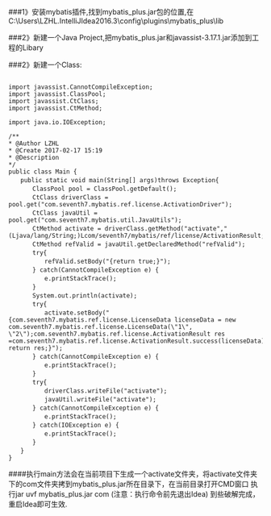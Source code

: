 ###1》安装mybatis插件,找到mybatis_plus.jar包的位置,在C:\Users\LZHL\.IntelliJIdea2016.3\config\plugins\mybatis_plus\lib

###2》新建一个Java Project,把mybatis_plus.jar和javassist-3.17.1.jar添加到工程的Libary

###2》新建一个Class:

```package javaassist;

import javassist.CannotCompileException;
import javassist.ClassPool;
import javassist.CtClass;
import javassist.CtMethod;

import java.io.IOException;

/**
* @Author LZHL
* @Create 2017-02-17 15:19
* @Description
*/
public class Main {
　　public static void main(String[] args)throws Exception{
　　　　ClassPool pool = ClassPool.getDefault();
　　　　CtClass driverClass = pool.get("com.seventh7.mybatis.ref.license.ActivationDriver");
　　　　CtClass javaUtil = pool.get("com.seventh7.mybatis.util.JavaUtils");
　　　　CtMethod activate = driverClass.getMethod("activate","(Ljava/lang/String;)Lcom/seventh7/mybatis/ref/license/ActivationResult;");
　　　　CtMethod refValid = javaUtil.getDeclaredMethod("refValid");
　　　　try{
　　　　　　refValid.setBody("{return true;}");
　　　　} catch(CannotCompileException e) {
　　　　　　e.printStackTrace();
　　　　}
　　　　System.out.println(activate);
　　　　try{
　　　　　　activate.setBody("{com.seventh7.mybatis.ref.license.LicenseData licenseData = new com.seventh7.mybatis.ref.license.LicenseData(\"1\", \"2\");com.seventh7.mybatis.ref.license.ActivationResult res =com.seventh7.mybatis.ref.license.ActivationResult.success(licenseData); return res;}");
　　　　} catch(CannotCompileException e) {
　　　　　　e.printStackTrace();
　　　　}
　　　　try{
　　　　　　driverClass.writeFile("activate");
　　　　　　javaUtil.writeFile("activate");
　　　　} catch(CannotCompileException e) {
　　　　　　e.printStackTrace();
　　　　} catch(IOException e) {
　　　　　　e.printStackTrace();
　　　　}
　　}
}
```
####执行main方法会在当前项目下生成一个activate文件夹，将activate文件夹下的com文件夹拷到mybatis_plus.jar所在目录下，在当前目录打开CMD窗口
执行jar uvf mybatis_plus.jar com
(注意：执行命令前先退出Idea)
到些破解完成，重启Idea即可生效.
